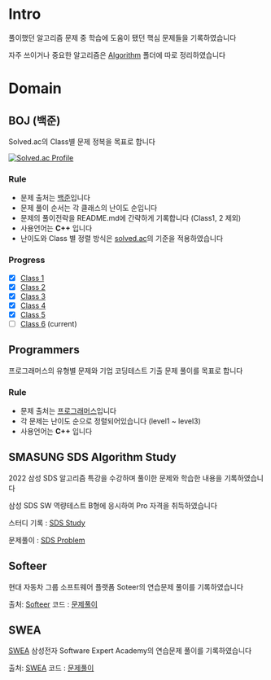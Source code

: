 # Intro
풀이했던 알고리즘 문제 중 학습에 도움이 됐던 핵심 문제들을 기록하였습니다

자주 쓰이거나 중요한 알고리즘은 [Algorithm](https://github.com/ashpurple/Algorithm-Study/tree/main/Algorithm) 폴더에 따로 정리하였습니다

# Domain
## BOJ (백준)
Solved.ac의 Class별 문제 정복을 목표로 합니다

[![Solved.ac Profile](http://mazassumnida.wtf/api/v2/generate_badge?boj=ashpurple)](https://solved.ac/ashpurple/)

### Rule
- 문제 출처는 [백준](https://www.acmicpc.net/)입니다
- 문제 풀이 순서는 각 클래스의 난이도 순입니다
- 문제의 풀이전략을 README.md에 간략하게 기록합니다 (Class1, 2 제외)
- 사용언어는 <b>C++</b> 입니다
- 난이도와 Class 별 정렬 방식은 [solved.ac](https://solved.ac/)의 기준을 적용하였습니다

### Progress
- [x] [Class 1](https://github.com/ashpurple/Algorithm-Study/tree/main/Class%201)
- [x] [Class 2](https://github.com/ashpurple/Algorithm-Study/tree/main/Class%202)
- [x] [Class 3](https://github.com/ashpurple/Algorithm-Study/tree/main/Class%203) 
- [x] [Class 4](https://github.com/ashpurple/Algorithm-Study/tree/main/Class%204) 
- [x] [Class 5](https://github.com/ashpurple/Algorithm-Study/tree/main/Class%205) 
- [ ] [Class 6](https://github.com/ashpurple/Algorithm-Study/tree/main/Class%206) (current)

## Programmers
프로그래머스의 유형별 문제와 기업 코딩테스트 기출 문제 풀이를 목표로 합니다

### Rule
- 문제 출처는 [프로그래머스](https://programmers.co.kr/)입니다
- 각 문제는 난이도 순으로 정렬되어있습니다 (level1 ~ level3)
- 사용언어는 <b>C++</b> 입니다

## SMASUNG SDS Algorithm Study
2022 삼성 SDS 알고리즘 특강을 수강하며 풀이한 문제와 학습한 내용을 기록하였습니다<br>

삼성 SDS SW 역량테스트 B형에 응시하여 Pro 자격을 취득하였습니다

스터디 기록 : [SDS Study](https://github.com/ashpurple/Algorithm-Study/blob/main/Samsung%20SDS/README.md)

문제풀이 : [SDS Problem](https://github.com/ashpurple/Algorithm-Study/tree/main/Samsung%20SDS)

## Softeer
현대 자동차 그룹 소프트웨어 플랫폼 Soteer의 연습문제 풀이를 기록하였습니다

출처: [Softeer](https://softeer.ai/practice/index.do) 코드 : [문제풀이](https://github.com/ashpurple/Algorithm-Study/tree/main/Softeer)

## SWEA
[SWEA](https://github.com/ashpurple/Algorithm-Study/tree/main/SWEA)
삼성전자 Software Expert Academy의 연습문제 풀이를 기록하였습니다

출처: [SWEA](https://swexpertacademy.com/main/main.do) 코드 : [문제풀이](https://github.com/ashpurple/Algorithm-Study/tree/main/SWEA)


